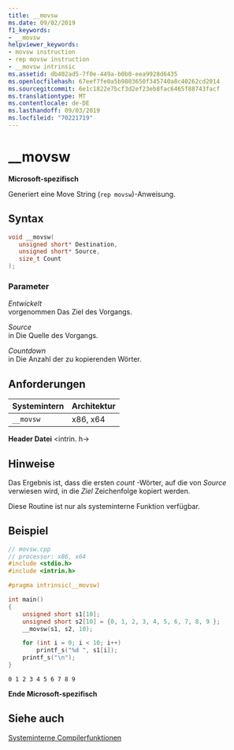 ```yaml
---
title: __movsw
ms.date: 09/02/2019
f1_keywords:
- __movsw
helpviewer_keywords:
- movsw instruction
- rep movsw instruction
- __movsw intrinsic
ms.assetid: db402ad5-7f0e-449a-b0b0-eea9928d6435
ms.openlocfilehash: 67eef7fe0a5b9803650f345740a8c40262cd2014
ms.sourcegitcommit: 6e1c1822e7bcf3d2ef23eb8fac6465f88743facf
ms.translationtype: MT
ms.contentlocale: de-DE
ms.lasthandoff: 09/03/2019
ms.locfileid: "70221719"
---
```

# <a name="__movsw"></a>__movsw

**Microsoft-spezifisch**

Generiert eine Move String (`rep movsw`)-Anweisung.

## <a name="syntax"></a>Syntax

```C
void __movsw(
   unsigned short* Destination,
   unsigned short* Source,
   size_t Count
);
```

### <a name="parameters"></a>Parameter

*Entwickelt*\
vorgenommen Das Ziel des Vorgangs.

*Source*\
in Die Quelle des Vorgangs.

*Countdown*\
in Die Anzahl der zu kopierenden Wörter.

## <a name="requirements"></a>Anforderungen

|Systemintern|Architektur|
|---------------|------------------|
|`__movsw`|x86, x64|

**Header Datei** \<intrin. h->

## <a name="remarks"></a>Hinweise

Das Ergebnis ist, dass die ersten *count* -Wörter, auf die von *Source* verwiesen wird, in die *Ziel* Zeichenfolge kopiert werden.

Diese Routine ist nur als systeminterne Funktion verfügbar.

## <a name="example"></a>Beispiel

```cpp
// movsw.cpp
// processor: x86, x64
#include <stdio.h>
#include <intrin.h>

#pragma intrinsic(__movsw)

int main()
{
    unsigned short s1[10];
    unsigned short s2[10] = {0, 1, 2, 3, 4, 5, 6, 7, 8, 9 };
    __movsw(s1, s2, 10);

    for (int i = 0; i < 10; i++)
        printf_s("%d ", s1[i]);
    printf_s("\n");
}
```

```Output
0 1 2 3 4 5 6 7 8 9
```

**Ende Microsoft-spezifisch**

## <a name="see-also"></a>Siehe auch

[Systeminterne Compilerfunktionen](../intrinsics/compiler-intrinsics.md)
